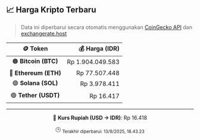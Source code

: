 

<!-- HARGA_KRIPTO -->
## 📈 Harga Kripto Terbaru

> Data ini diperbarui secara otomatis menggunakan [CoinGecko API](https://www.coingecko.com/) dan [exchangerate.host](https://exchangerate.host/)

<div align="center">

| 🪙 Token | 💰 Harga (IDR) |
|:------:|---------------:|
| 🟠 **Bitcoin (BTC)**   | Rp 1.904.049.583 |
| 🔵 **Ethereum (ETH)**  | Rp 77.507.448 |
| 🟣 **Solana (SOL)**    | Rp 3.978.411 |
| 🟢 **Tether (USDT)**   | Rp 16.417 |

---

💱 **Kurs Rupiah (USD → IDR)**: Rp 16.418

🕒 <sub>Terakhir diperbarui: 13/9/2025, 18.43.23</sub>

</div>
<!-- /HARGA_KRIPTO -->